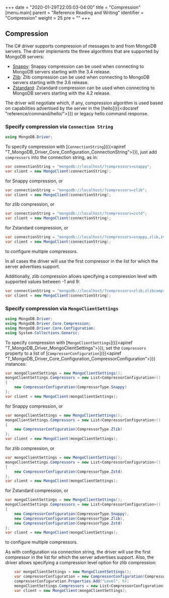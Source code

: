 +++
date = "2020-01-29T22:05:03-04:00"
title = "Compression"
[menu.main]
  parent = "Reference Reading and Writing"
  identifier = "Compression"
  weight = 25
  pre = "<i class='fa'></i>"
+++

## Compression

The C# driver supports compression of messages to and from MongoDB servers. The driver implements the three algorithms that are supported by MongoDB servers:

* [Snappy](https://google.github.io/snappy/): Snappy compression can be used when connecting to MongoDB servers starting with the 3.4 release.
* [Zlib](https://zlib.net/): Zlib compression can be used when connecting to MongoDB servers starting with the 3.6 release.
* [Zstandard](https://facebook.github.io/zstd/): Zstandard compression can be used when connecting to MongoDB servers starting with the 4.2 release.

The driver will negotiate which, if any, compression algorithm is used based on capabilities advertised by the server in the [hello]({{<docsref "reference/command/hello/">}}) or legacy hello command response. 

### Specify compression via `Connection String`

```c#
using MongoDB.Driver;
```

To specify compression with [`ConnectionString`]({{<apiref "T_MongoDB_Driver_Core_Configuration_ConnectionString">}}), just add `compressors` into the connection string, as in:

```c#
var connectionString = "mongodb://localhost/?compressors=snappy";
var client = new MongoClient(connectionString);
```
for Snappy compression, or

```c#
var connectionString = "mongodb://localhost/?compressors=zlib";
var client = new MongoClient(connectionString);
```
for zlib compression, or 

```c#
var connectionString = "mongodb://localhost/?compressors=zstd";
var client = new MongoClient(connectionString);
```
for Zstandard compression, or 

```c#
var connectionString = "mongodb://localhost/?compressors=snappy,zlib,zstd";
var client = new MongoClient(connectionString);
```
to configure multiple compressors.

In all cases the driver will use the first compressor in the list for which the server advertises support. 

Additionally, zlib compression allows specifying a compression level with supported values between -1 and 9:

```c#
var connectionString = "mongodb://localhost/?compressors=zlib;zlibcompressionlevel=6";
var client = new MongoClient(connectionString);
```

### Specify compression via `MongoClientSettings`

```c#
using MongoDB.Driver;
using MongoDB.Driver.Core.Compression;
using MongoDB.Driver.Core.Configuration;
using System.Collections.Generic;
```

To specify compression with [`MongoClientSettings`]({{<apiref "T_MongoDB_Driver_MongoClientSettings">}}), set the `Compressors` property to a list of [`CompressorConfiguration`]({{<apiref "T_MongoDB_Driver_Core_Configuration_CompressorConfiguration">}}) instances:

```c#
var mongoClientSettings = new MongoClientSettings();
mongoClientSettings.Compressors = new List<CompressorConfiguration>()
{
	new CompressorConfiguration(CompressorType.Snappy)
};
var client = new MongoClient(mongoClientSettings);
```
for Snappy compression, or

```c#
var mongoClientSettings = new MongoClientSettings();
mongoClientSettings.Compressors = new List<CompressorConfiguration>()
{
	new CompressorConfiguration(CompressorType.Zlib)
};
var client = new MongoClient(mongoClientSettings);
```
for zlib compression, or

```c#
var mongoClientSettings = new MongoClientSettings();
mongoClientSettings.Compressors = new List<CompressorConfiguration>()
{
	new CompressorConfiguration(CompressorType.Zstd)
};
var client = new MongoClient(mongoClientSettings);
```
for Zstandard compression, or

```c#
var mongoClientSettings = new MongoClientSettings();
mongoClientSettings.Compressors = new List<CompressorConfiguration>()
{
	new CompressorConfiguration(CompressorType.Snappy),
	new CompressorConfiguration(CompressorType.Zlib),
	new CompressorConfiguration(CompressorType.Zstd)
};
var client = new MongoClient(mongoClientSettings);
```
to configure multiple compressors. 

As with configuration via connection string, the driver will use the first compressor in the list for which the server advertises support. Also, the driver allows specifying a compression level option for zlib compression:

```c#
	var mongoClientSettings = new MongoClientSettings();
	var compressorConfiguration = new CompressorConfiguration(CompressorType.Zlib);
	compressorConfiguration.Properties.Add("Level", 6);
	mongoClientSettings.Compressors = new List<CompressorConfiguration>() { compressorConfiguration };
	var client = new MongoClient(mongoClientSettings);
```
